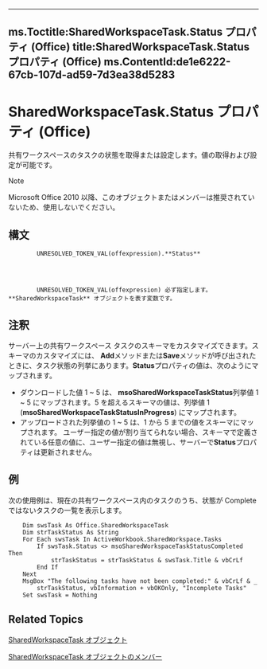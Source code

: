 

---
ms.Toctitle:SharedWorkspaceTask.Status プロパティ (Office)
title:SharedWorkspaceTask.Status プロパティ (Office)
ms.ContentId:de1e6222-67cb-107d-ad59-7d3ea38d5283
---
# SharedWorkspaceTask.Status プロパティ (Office)




共有ワークスペースのタスクの状態を取得または設定します。値の取得および設定が可能です。

>[!NOTE]
>Microsoft Office 2010 以降、このオブジェクトまたはメンバーは推奨されていないため、使用しないでください。





## 構文

            UNRESOLVED_TOKEN_VAL(offexpression).**Status**




            UNRESOLVED_TOKEN_VAL(offexpression) 必ず指定します。**SharedWorkspaceTask** オブジェクトを表す変数です。



## 注釈
サーバー上の共有ワークスペース タスクのスキーマをカスタマイズできます。スキーマのカスタマイズには、 **Add**メソッドまたは**Save**メソッドが呼び出されたときに、タスク状態の列挙にあります。**Status**プロパティの値は、次のようにマップされます。





- ダウンロードした値 1 ~ 5 は、 **msoSharedWorkspaceTaskStatus**列挙値 1 ~ 5 にマップされます。5 を超えるスキーマの値は、列挙値 1 (**msoSharedWorkspaceTaskStatusInProgress**) にマップされます。
- アップロードされた列挙値の 1 ~ 5 は、1 から 5 までの値をスキーマにマップされます。 ユーザー指定の値が割り当てられない場合、スキーマで定義されている任意の値に、ユーザー指定の値は無視し、サーバーで**Status**プロパティは更新されません。








## 例
次の使用例は、現在の共有ワークスペース内のタスクのうち、状態が Complete ではないタスクの一覧を表示します。

```vba
    Dim swsTask As Office.SharedWorkspaceTask 
    Dim strTaskStatus As String 
    For Each swsTask In ActiveWorkbook.SharedWorkspace.Tasks 
        If swsTask.Status <> msoSharedWorkspaceTaskStatusCompleted Then 
            strTaskStatus = strTaskStatus & swsTask.Title & vbCrLf 
        End If 
    Next 
    MsgBox "The following tasks have not been completed:" & vbCrLf & _ 
        strTaskStatus, vbInformation + vbOKOnly, "Incomplete Tasks" 
    Set swsTask = Nothing 

```




## Related Topics

[SharedWorkspaceTask オブジェクト](fbd82b03-53fa-12ff-9fb2-07bef012dde8.md)

[SharedWorkspaceTask オブジェクトのメンバー](5b5589d1-f907-7357-f930-eede569d2021.md)




